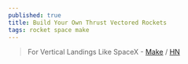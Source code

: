 ```yaml
---
published: true
title: Build Your Own Thrust Vectored Rockets
tags: rocket space make
---
```

> For Vertical Landings Like SpaceX - [Make](https://makezine.com/2019/10/25/build-your-own-thrust-vectored-rockets-for-vertical-landings-like-spacex/) / [HN](https://news.ycombinator.com/item?id=21406192)
